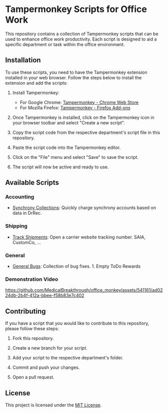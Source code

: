 # Tampermonkey Scripts for Office Work

This repository contains a collection of Tampermonkey scripts that can be used to enhance office work productivity. Each script is designed to aid a specific department or task within the office environment.

## Installation

To use these scripts, you need to have the Tampermonkey extension installed in your web browser. Follow the steps below to install the extension and add the scripts:

1. Install Tampermonkey:
    - For Google Chrome: [Tampermonkey - Chrome Web Store](https://chrome.google.com/webstore/detail/tampermonkey/dhdgffkkebhmkfjojejmpbldmpobfkfo)
    - For Mozilla Firefox: [Tampermonkey - Firefox Add-ons](https://addons.mozilla.org/en-US/firefox/addon/tampermonkey/)

2. Once Tampermonkey is installed, click on the Tampermonkey icon in your browser toolbar and select "Create a new script".

3. Copy the script code from the respective department's script file in this repository.

4. Paste the script code into the Tampermonkey editor.

5. Click on the "File" menu and select "Save" to save the script.

6. The script will now be active and ready to use.

## Available Scripts

### Accounting

- [Synchrony Collections](accounting/drrec_synchrony.js): Quickly charge synchrony accounts based on data in DrRec.


### Shipping

- [Track Shipments](shipping/drrec_ordertrack.js): Open a carrier website tracking number. SAIA, CustomCo, ...


### General

- [General Bugs](general/bugs.js): Collection of bug fixes. 1. Empty ToDo Rewards


### Demonstration Video

https://github.com/MedicalBreakthrough/office_monkey/assets/541161/ad0224db-2b4f-412a-bbee-f58b83e7c402


## Contributing

If you have a script that you would like to contribute to this repository, please follow these steps:

1. Fork this repository.

2. Create a new branch for your script.

3. Add your script to the respective department's folder.

4. Commit and push your changes.

5. Open a pull request.

## License

This project is licensed under the [MIT License](LICENSE).
